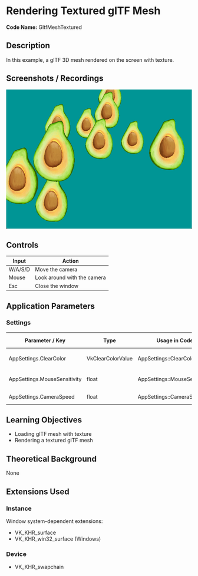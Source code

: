 # Rendering Textured glTF Mesh

**Code Name:** GltfMeshTextured

## Description

In this example, a glTF 3D mesh rendered on the screen with texture.

## Screenshots / Recordings

![](/Docs/ExampleMedia/Fundamentals/ModelLoading/GltfMeshTextured.png?raw=true)

## Controls

| Input   | Action                      |
|---------|-----------------------------|
| W/A/S/D | Move the camera             |
| Mouse   | Look around with the camera |
| Esc     | Close the window            |

## Application Parameters

### Settings

| Parameter / Key              | Type              | Usage in Code                 | Description                    | Default Value |
|------------------------------|-------------------|-------------------------------|--------------------------------|---------------|
| AppSettings.ClearColor       | VkClearColorValue | AppSettings::ClearColor       | Background color of the screen |               |
| AppSettings.MouseSensitivity | float             | AppSettings::MouseSensitivity | Mouse sensitivity value        |               |
| AppSettings.CameraSpeed      | float             | AppSettings::CameraSpeed      | Speed of the camera            |               |


## Learning Objectives

- Loading glTF mesh with texture
- Rendering a textured glTF mesh

## Theoretical Background

None

## Extensions Used

### Instance

Window system-dependent extensions:
- VK_KHR_surface
- VK_KHR_win32_surface (Windows)

### Device

- VK_KHR_swapchain
